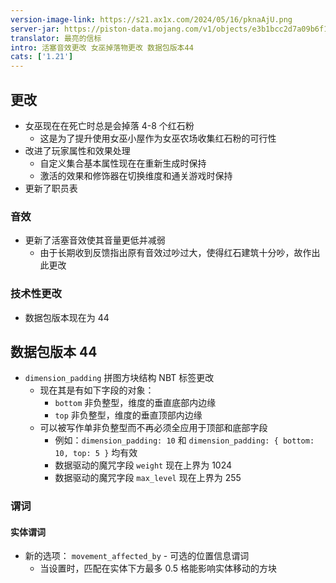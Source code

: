 ```yaml
---
version-image-link: https://s21.ax1x.com/2024/05/16/pknaAjU.png
server-jar: https://piston-data.mojang.com/v1/objects/e3b1bcc2d7a09b6f1acfef7090ee64409feb3b94/server.jar
translator: 最亮的信标
intro: 活塞音效更改 女巫掉落物更改 数据包版本44
cats: ['1.21']
---
```

## 更改
* 女巫现在在死亡时总是会掉落 4-8 个红石粉
    * 这是为了提升使用女巫小屋作为女巫农场收集红石粉的可行性
* 改进了玩家属性和效果处理
    * 自定义集合基本属性现在在重新生成时保持
    * 激活的效果和修饰器在切换维度和通关游戏时保持
* 更新了职员表

### 音效
* 更新了活塞音效使其音量更低并减弱
    * 由于长期收到反馈指出原有音效过吵过大，使得红石建筑十分吵，故作出此更改

### 技术性更改
* 数据包版本现在为 44

## 数据包版本 44
* `dimension_padding` 拼图方块结构 NBT 标签更改
    * 现在其是有如下字段的对象：
        * `bottom` 非负整型，维度的垂直底部内边缘
        * `top` 非负整型，维度的垂直顶部内边缘
    * 可以被写作单非负整型而不再必须全应用于顶部和底部字段
        * 例如：`dimension_padding: 10` 和 `dimension_padding: { bottom: 10, top: 5 }` 均有效
        * 数据驱动的魔咒字段 `weight` 现在上界为 1024
        * 数据驱动的魔咒字段 `max_level` 现在上界为 255

### 谓词
#### 实体谓词
* 新的选项： `movement_affected_by` - 可选的位置信息谓词
    * 当设置时，匹配在实体下方最多 0.5 格能影响实体移动的方块